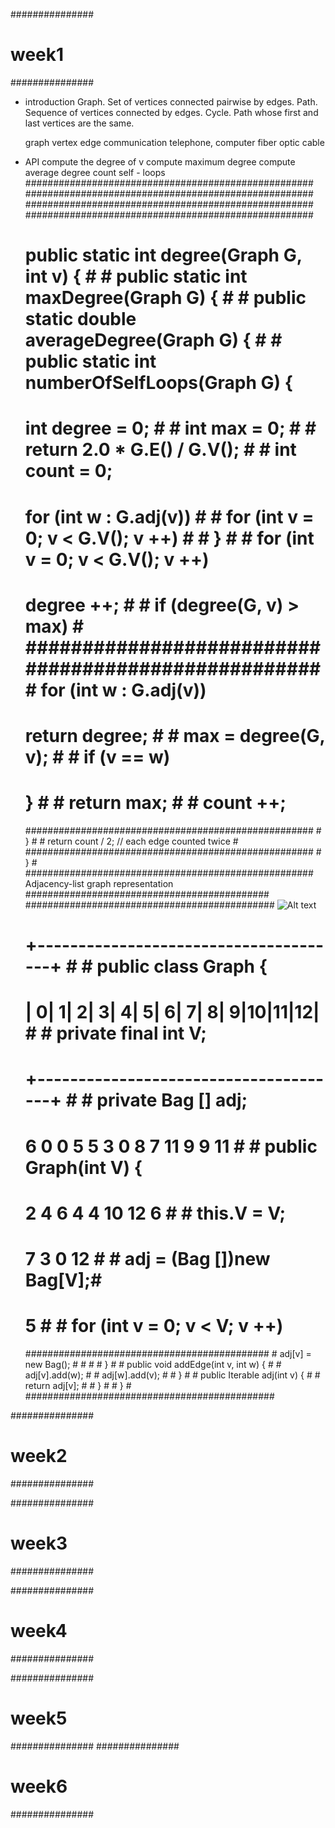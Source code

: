 ###############
# week1
###############
- introduction
	Graph. Set of vertices connected pairwise by edges.
	Path. Sequence of vertices connected by edges.
	Cycle. Path whose first and last vertices are the same.
	
	graph 			vertex 					edge
	communication 	telephone, computer 	fiber optic cable

- API
	compute the degree of v									compute maximum degree									compute average degree									count self - loops                                 
	####################################################    ####################################################    ####################################################    ####################################################
	# public static int degree(Graph G, int v) {       #    # public static int maxDegree(Graph G) {           #    # public static double averageDegree(Graph G) {    #    # public static int numberOfSelfLoops(Graph G) {   #
	#     int degree = 0;                              #    #     int max = 0;                                 #    #     return 2.0 * G.E() / G.V();                  #    #     int count = 0;                               #
	#     for (int w : G.adj(v))                       #    #     for (int v = 0; v < G.V(); v ++)             #    # }                                                #    #     for (int v = 0; v < G.V(); v ++)             #
	#         degree ++;                               #    #         if (degree(G, v) > max)                  #    ####################################################    #         for (int w : G.adj(v))                   #
	#     return degree;                               #    #             max = degree(G, v);                  #                                                            #             if (v == w)                          #
	# }                                                #    #     return max;                                  #                                                            #                 count ++;                        #
	####################################################    # }                                                #                                                            #     return count / 2; // each edge counted twice #
	                                                        ####################################################                                                            # }                                                #
	                                                                                                                                                                        ####################################################
	Adjacency-list graph representation
	############################################	############################################# 		![Alt text](https://g.gravizo.com/svg?%20graph%20graphname%20{%20a%20--%20b%20--%20c;%20b%20--%20d;}%20)
	# +--------------------------------------+ #    # public class Graph {                      #
	# | 0| 1| 2| 3| 4| 5| 6| 7| 8| 9|10|11|12| #    #     private final int V;                  #
	# +--------------------------------------+ #    #     private Bag<Integer> [] adj;          #
	#   6  0  0  5  5  3  0  8  7 11  9  9 11  #    #     public Graph(int V) {                 #
	#   2        4  6  4  4       10    12  6  #    #         this.V = V;                       #
	#   7           3  0          12           #    #         adj = (Bag<Integer> [])new Bag[V];#
	#   5                                      #    #         for (int v = 0; v < V; v ++)      #
	############################################    #             adj[v] = new Bag<Integer>();  #
	                                                #                                           #
	                                                #     }                                     #
	                                                #     public void addEdge(int v, int w) {   #
	                                                #         adj[v].add(w);                    #
	                                                #         adj[w].add(v);                    #
	                                                #     }                                     #
	                                                #     public Iterable<Integer> adj(int v) { #
	                                                #         return adj[v];                    #
	                                                #     }                                     #
	                                                # }                                         #
	                                                #############################################
	


###############
# week2
###############

###############
# week3
###############

###############
# week4
###############

###############
# week5
###############
###############
# week6
###############